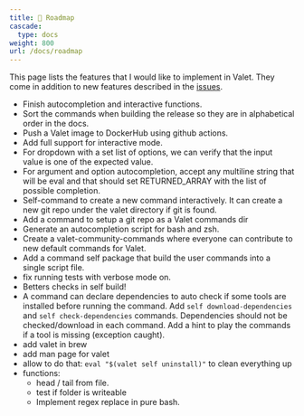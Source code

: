 ```yaml
---
title: 🔭 Roadmap
cascade:
  type: docs
weight: 800
url: /docs/roadmap
---
```


This page lists the features that I would like to implement in Valet. They come in addition to new features described in the [issues][valet-issues].

- Finish autocompletion and interactive functions.
- Sort the commands when building the release so they are in alphabetical order in the docs.
- Push a Valet image to DockerHub using github actions.
- Add full support for interactive mode.
- For dropdown with a set list of options, we can verify that the input value is one of the expected value.
- For argument and option autocompletion, accept any multiline string that will be eval and that should set RETURNED_ARRAY with the list of possible completion.
- Self-command to create a new command interactively. It can create a new git repo under the valet directory if git is found.
- Add a command to setup a git repo as a Valet commands dir
- Generate an autocompletion script for bash and zsh.
- Create a valet-community-commands where everyone can contribute to new default commands for Valet.
- Add a command self package that build the user commands into a single script file.
- fix running tests with verbose mode on.
- Betters checks in self build!
- A command can declare dependencies to auto check if some tools are installed before running the command. Add `self download-dependencies` and `self check-dependencies` commands. Dependencies should not be checked/download in each command. Add a hint to play the commands if a tool is missing (exception caught).
- add valet in brew
- add man page for valet
- allow to do that: `eval "$(valet self uninstall)"` to clean everything up
- functions:
  - head / tail from file.
  - test if folder is writeable
  - Implement regex replace in pure bash.

[valet-issues]: https://github.com/jcaillon/valet/issues
